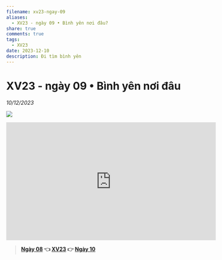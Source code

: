 ```yaml
---
filename: xv23-ngay-09
aliases:
  - XV23 - ngày 09 • Bình yên nơi đâu?
share: true
comments: true
tags:
  - XV23
date: 2023-12-10
description: Đi tìm bình yên
---
```

# XV23 - ngày 09 • Bình yên nơi đâu  
*10/12/2023*  
  
  
![](https://i.imgur.com/nUNAD5A.jpeg)  
  
  
<iframe width="560" height="315" src="https://www.youtube.com/embed/05L2vKfkINI?si=kXDfovyrZgIG00pE" title="YouTube video player" frameborder="0" allow="accelerometer; autoplay; clipboard-write; encrypted-media; gyroscope; picture-in-picture; web-share" referrerpolicy="strict-origin-when-cross-origin" allowfullscreen></iframe>  
  
> **[Ngày 08](./xv23-ngay-08.md) 👈 [XV23](./xuyen-viet-2023.md) 👉 [Ngày 10](./xv23-ngay-10.md)**
